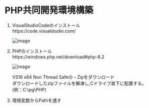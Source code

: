 <h1>PHP共同開発環境構築</h1>
<ol>
  <li>
    VisualStudioCodeのインストール<br>
    https://code.visualstudio.com/<br>
    
  ![image](https://github.com/TaichiIwamoto/EveryChat/assets/131168152/8a332bc3-af54-4632-844a-7d17bf31d98c)
  </li>
  <li>
    PHPのインストール<br>
    https://windows.php.net/download#php-8.2<br>

  ![image](https://github.com/TaichiIwamoto/EveryChat/assets/131168152/23bda5ff-1a75-41cf-a3d6-64fc6824b50f)

  VS16 x64 Non Thread Safeの・Zipをダウンロード<br>
  ダウンロードしたzipファイルを解凍し,Cドライブ直下に配置する。<br>
  (例：C:\pg\PHP)<br>
  </li>

  <li>
    環境変数からPathを通す<br>
  </li>
</ol>
